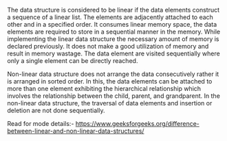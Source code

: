 The data structure is considered to be linear if the data elements construct a sequence of a linear list. The elements are adjacently attached to each other and in a specified order. It consumes linear memory space, the data elements are required to store in a sequential manner in the memory. While implementing the linear data structure the necessary amount of memory is declared previously. It does not make a good utilization of memory and result in memory wastage. The data element are visited sequentially where only a single element can be directly reached.

Non-linear data structure does not arrange the data consecutively rather it is arranged in sorted order. In this, the data elements can be attached to more than one element exhibiting the hierarchical relationship which involves the relationship between the child, parent, and grandparent. In the non-linear data structure, the traversal of data elements and insertion or deletion are not done sequentially.

Read for mode details:- https://www.geeksforgeeks.org/difference-between-linear-and-non-linear-data-structures/
